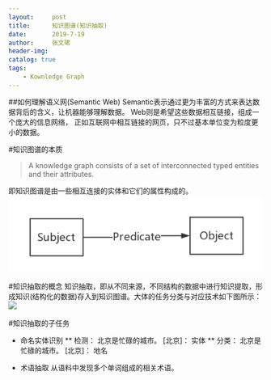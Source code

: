 ```yaml
---
layout:     post
title:      知识图谱(知识抽取)
date:       2019-7-19
author:     张文珺
header-img: 
catalog: true
tags:
    - Kownledge Graph
---
```


##如何理解语义网(Semantic Web)
Semantic表示通过更为丰富的方式来表达数据背后的含义，让机器能够理解数据。 Web则是希望这些数据相互链接，组成一个庞大的信息网络，
正如互联网中相互链接的网页，只不过基本单位变为粒度更小的数据。

#知识图谱的本质
>A knowledge graph consists of a set of interconnected typed entities and their attributes.

即知识图谱是由一些相互连接的实体和它们的属性构成的。
![](https://github.com/zhangwenjum1997/zhangwenjum1997.github.io/blob/master/img/rdf.PNG)

#知识抽取的概念
知识抽取，即从不同来源，不同结构的数据中进行知识提取，形成知识(结构化的数据)存入到知识图谱。大体的任务分类与对应技术如下图所示：
![](http://pelhans.com/img/in-post/xiaoxiangkg_note3/xiaoxiangkg_note3_1.png)

#知识抽取的子任务
* 命名实体识别
** 检测： 北京是忙碌的城市。 [北京]： 实体
** 分类： 北京是忙碌的城市。 [北京]： 地名

* 术语抽取
  从语料中发现多个单词组成的相关术语。
  


